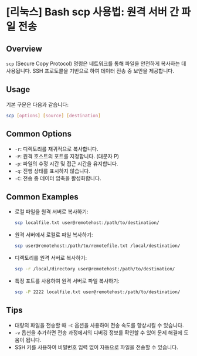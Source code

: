 # [리눅스] Bash scp 사용법: 원격 서버 간 파일 전송

## Overview
`scp` (Secure Copy Protocol) 명령은 네트워크를 통해 파일을 안전하게 복사하는 데 사용됩니다. SSH 프로토콜을 기반으로 하여 데이터 전송 중 보안을 제공합니다.

## Usage
기본 구문은 다음과 같습니다:
```bash
scp [options] [source] [destination]
```

## Common Options
- `-r`: 디렉토리를 재귀적으로 복사합니다.
- `-P`: 원격 호스트의 포트를 지정합니다. (대문자 P)
- `-p`: 파일의 수정 시간 및 접근 시간을 유지합니다.
- `-q`: 진행 상태를 표시하지 않습니다.
- `-C`: 전송 중 데이터 압축을 활성화합니다.

## Common Examples
- 로컬 파일을 원격 서버로 복사하기:
  ```bash
  scp localfile.txt user@remotehost:/path/to/destination/
  ```

- 원격 서버에서 로컬로 파일 복사하기:
  ```bash
  scp user@remotehost:/path/to/remotefile.txt /local/destination/
  ```

- 디렉토리를 원격 서버로 복사하기:
  ```bash
  scp -r /local/directory user@remotehost:/path/to/destination/
  ```

- 특정 포트를 사용하여 원격 서버로 파일 복사하기:
  ```bash
  scp -P 2222 localfile.txt user@remotehost:/path/to/destination/
  ```

## Tips
- 대량의 파일을 전송할 때 `-C` 옵션을 사용하여 전송 속도를 향상시킬 수 있습니다.
- `-v` 옵션을 추가하면 전송 과정에서의 디버깅 정보를 확인할 수 있어 문제 해결에 도움이 됩니다.
- SSH 키를 사용하여 비밀번호 입력 없이 자동으로 파일을 전송할 수 있습니다.